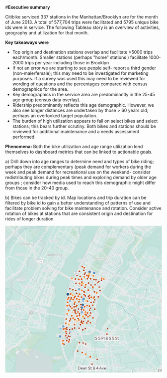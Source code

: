 #**Executive summary**

Citibike serviced 337 stations in the Manhattan/Brooklyn are for the month of June 2013. A total of 577,704 trips were facilitated and 5795 unique bike ids were in service.
The following Tableau story is an overview of activities, geography and utilization for that month.

**Key takeaways were**
*	Top origin and destination stations overlap and facilitate >5000 trips each/month. Smaller stations (perhaps "home" stations ) facilitate 1000-2000 trips per year including those in Brooklyn
*	If not an error we are starting to see people self- report a third gender (non-male/female); this may need to be investigated for marketing purposes. If a survey was used this may need to be reviewed for wording of questions and the percentages compared with census demographics for the area.
*	Key demographics in the service area are predominantly in the 25-45 age group (census data overlay).
*	Ridership predominantly reflects this age demographic. However, we also see longer distances are undertaken by those > 60 years old; perhaps an overlooked target population.
*	The burden of high utilization appears to fall on select bikes and select stations; this bears further scrutiny. Both bikes and stations should be reviewed for additional maintenance and a needs assessment performed. 

**Phenomena:**
Both the bike utilization and age range utilization lend themselves to dashboard metrics that can be linked to actionable goals.


a)	Drill down into age ranges to determine need and types of bike riding; perhaps they are complementary (peak demand for workers during the week and peak demand for recreational use on the weekend- consider redistributing bikes during peak times and exploring demand by older age groups ; consider how media used to reach this demographic might differ from those in the 20-40 group.


b)	Bikes can be tracked by id. Map locations and trip duration can be filtered by bike id to gain a better understanding of patterns of use and facilitate problem solving for bike maintenance and rotation. Consider active rotation of bikes at stations that are consistent origin and destination for rides of longer duration.

![Map](./images/map.png)


